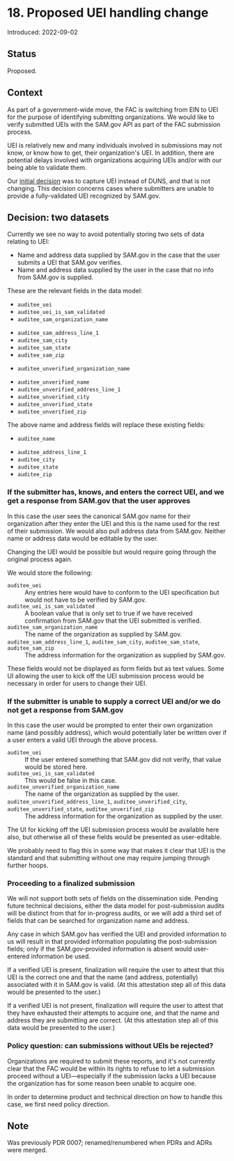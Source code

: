 # 18. Proposed UEI handling change

Introduced: 2022-09-02

## Status

Proposed.

## Context

As part of a government-wide move, the FAC is switching from EIN to UEI for the purpose of identifying submitting organizations. We would like to verify submitted UEIs with the SAM.gov API as part of the FAC submission process.

UEI is relatively new and many individuals involved in submissions may not know, or know how to get, their organization's UEI. In addition, there are potential delays involved with organizations acquiring UEIs and/or with our being able to validate them.

Our [initial decision](https://github.com/GSA-TTS/FAC/blob/main/docs/product/decisions/0002-P-uei.md) was to capture UEI instead of DUNS, and that is not changing. This decision concerns cases where submitters are unable to provide a fully-validated UEI recognized by SAM.gov.

## Decision: two datasets

Currently we see no way to avoid potentially storing two sets of data relating to UEI:

*   Name and address data supplied by SAM.gov in the case that the user submits a UEI that SAM.gov verifies.
*   Name and address data supplied by the user in the case that no info from SAM.gov is supplied.

These are the relevant fields in the data model:

*   `auditee_uei`
*   `auditee_uei_is_sam_validated`
*   `auditee_sam_organization_name`
-   `auditee_sam_address_line_1`
-   `auditee_sam_city`
-   `auditee_sam_state`
-   `auditee_sam_zip`
*   `auditee_unverified_organization_name`
-   `auditee_unverified_name`
-   `auditee_unverified_address_line_1`
-   `auditee_unverified_city`
-   `auditee_unverified_state`
-   `auditee_unverified_zip`

The above name and address fields will replace these existing fields:

*   `auditee_name`
-   `auditee_address_line_1`
-   `auditee_city`
-   `auditee_state`
-   `auditee_zip`

### If the submitter has, knows, and enters the correct UEI, and we get a response from SAM.gov that the user approves

In this case the user sees the canonical SAM.gov name for their organization after they enter the UEI and this is the name used for the rest of their submission. We would also pull address data from SAM.gov. Neither name or address data would be editable by the user.

Changing the UEI would be possible but would require going through the original process again.

We would store the following:

<dl>
<dt><code>auditee_uei</code></dt>
<dd>Any entries here would have to conform to the UEI specification but would not have to be verified by SAM.gov.</dd>
<dt><code>auditee_uei_is_sam_validated</code></dt>
<dd>A boolean value that is only set to true if we have received confirmation from SAM.gov that the UEI submitted is verified.</dd>
<dt><code>auditee_sam_organization_name</code></dt>
<dd>The name of the organization as supplied by SAM.gov.</dd>
<dt><code>auditee_sam_address_line_1</code>, <code>auditee_sam_city</code>, <code>auditee_sam_state</code>, <code>auditee_sam_zip</code></dt>
<dd>The address information for the organization as supplied by SAM.gov.</dd>
</dl>

These fields would not be displayed as form fields but as text values. Some UI allowing the user to kick off the UEI submission process would be necessary in order for users to change their UEI.

### If the submitter is unable to supply a correct UEI and/or we do not get a response from SAM.gov

In this case the user would be prompted to enter their own organization name (and possibly address), which would potentially later be written over if a user enters a valid UEI through the above process.

<dl>
<dt><code>auditee_uei</code></dt>
<dd>If the user entered something that SAM.gov did not verify, that value would be stored here.</dd>
<dt><code>auditee_uei_is_sam_validated</code></dt>
<dd>This would be false in this case.</dd>
<dt><code>auditee_unverified_organization_name</code></dt>
<dd>The name of the organization as supplied by the user.</dd>
<dt><code>auditee_unverified_address_line_1</code>, <code>auditee_unverified_city</code>, <code>auditee_unverified_state</code>, <code>auditee_unverified_zip</code></dt>
<dd>The address information for the organization as supplied by the user.</dd>
</dl>

The UI for kicking off the UEI submission process would be available here also, but otherwise all of these fields would be presented as user-editable.

We probably need to flag this in some way that makes it clear that UEI is the standard and that submitting without one may require jumping through further hoops.

### Proceeding to a finalized submission

We will not support both sets of fields on the dissemination side. Pending future technical decisions, either the data model for post-submission audits will be distinct from that for in-progress audits, or we will add a third set of fields that can be searched for organization name and address.

Any case in which SAM.gov has verified the UEI and provided information to us will result in that provided information populating the post-submission fields; only if the SAM.gov-provided information is absent would user-entered information be used.

If a verified UEI is present, finalization will require the user to attest that this UEI is the correct one and that the name (and address, potentially) associated with it in SAM.gov is valid. (At this attestation step all of this data would be presented to the user.)

If a verified UEI is not present, finalization will require the user to attest that they have exhausted their attempts to acquire one, and that the name and address they are submitting are correct. (At this attestation step all of this data would be presented to the user.)

### Policy question: can submissions without UEIs be rejected?

Organizations are required to submit these reports, and it's not currently clear that the FAC would be within its rights to refuse to let a submission proceed without a UEI—especially if the submission lacks a UEI because the organization has for some reason been unable to acquire one.

In order to determine product and technical direction on how to handle this case, we first need policy direction.

## Note
Was previously PDR 0007; renamed/renumbered when PDRs and ADRs were merged.
